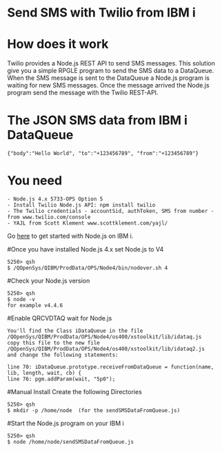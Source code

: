 # Send SMS with Twilio from IBM i

# How does it work

Twilio provides a Node.js REST API to send SMS messages. This solution give you a simple RPGLE program to send the SMS data to a DataQueue. When the SMS message is sent to the DataQueue a Node.js program is waiting for new SMS messages. Once the message arrived the Node.js program send the message with the Twilio REST-API.

# The JSON SMS data from IBM i DataQueue
```
{"body":"Hello World", "to":"+123456789", "from":"+123456789"}
```
# You need
```
- Node.js 4.x 5733-OPS Option 5
- Install Twilio Node.js API: npm install twilio
- The Twilio credentials - accountSid, authToken, SMS from number - from www.twilio.com/console
- YAJL from Scott Klement www.scottklement.com/yajl/ 
```

Go [here](https://www.ibm.com/developerworks/community/wikis/home?lang=en#!/wiki/IBM%20i%20Technology%20Updates/page/Node.js) to get started with Node.js on IBM i.

#Once you have installed Node.js 4.x set Node.js to V4

```
5250> qsh
$ /QOpenSys/QIBM/ProdData/OPS/Node4/bin/nodever.sh 4
```

#Check your Node.js version

```
5250> qsh
$ node -v
for example v4.4.6  
```

#Enable QRCVDTAQ wait for Node.js

```
You'll find the Class iDataQueue in the file /QOpenSys/QIBM/ProdData/OPS/Node4/os400/xstoolkit/lib/idataq.js
copy this file to the new file /QOpenSys/QIBM/ProdData/OPS/Node4/os400/xstoolkit/lib/idataq2.js
and change the following statements:

line 70: iDataQueue.prototype.receiveFromDataQueue = function(name, lib, length, wait, cb) {
line 76: pgm.addParam(wait, "5p0");
```
#Manual Install
Create the following Directories

```
5250> qsh
$ mkdir -p /home/node  (for the sendSMSDataFromQueue.js)
```

#Start the Node.js program on your IBM i

```
5250> qsh
$ node /home/node/sendSMSDataFromQueue.js
```
